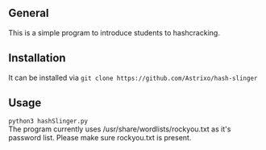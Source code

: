 ## General
This is a simple program to introduce students to hashcracking.
## Installation
It can be installed via ```git clone https://github.com/Astrixo/hash-slinger```
## Usage
```python3 hashSlinger.py```  
The program currently uses /usr/share/wordlists/rockyou.txt as it's password list. Please make sure rockyou.txt is present.
